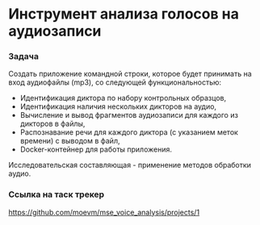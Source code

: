 # Инструмент анализа голосов на аудиозаписи

### Задача
Создать приложение командной строки, которое будет принимать на вход аудиофайлы (mp3), со следующей функциональностью:

* Идентификация диктора по набору контрольных образцов,
* Идентификация наличия нескольких дикторов на аудио,
* Вычисление и вывод фрагментов аудиозаписи для каждого из дикторов в файлы,
* Распознавание речи для каждого диктора (с указанием меток времени) с выводом в файл,
* Docker-контейнер для работы приложения.

Исследовательская составляющая - применение методов обработки аудио.


### Ссылка на таск трекер
https://github.com/moevm/mse_voice_analysis/projects/1
